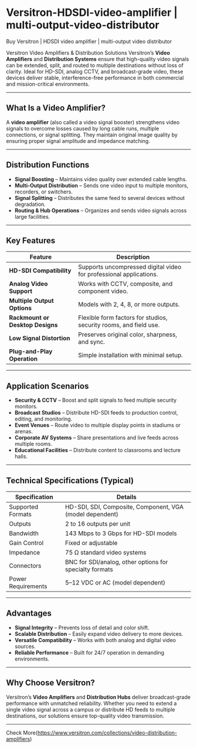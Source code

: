 # Versitron-HDSDI-video-amplifier | multi-output-video-distributor

Buy Versitron | HDSDI video amplifier | multi-output video distributor

Versitron Video Amplifiers & Distribution Solutions
Versitron’s **Video Amplifiers** and **Distribution Systems** ensure that high-quality video signals can be extended, split, and routed to multiple destinations without loss of clarity. Ideal for HD-SDI, analog CCTV, and broadcast-grade video, these devices deliver stable, interference-free performance in both commercial and mission-critical environments.

---

## What Is a Video Amplifier?

A **video amplifier** (also called a video signal booster) strengthens video signals to overcome losses caused by long cable runs, multiple connections, or signal splitting. They maintain original image quality by ensuring proper signal amplitude and impedance matching.

---

## Distribution Functions

- **Signal Boosting** – Maintains video quality over extended cable lengths.
- **Multi-Output Distribution** – Sends one video input to multiple monitors, recorders, or switchers.
- **Signal Splitting** – Distributes the same feed to several devices without degradation.
- **Routing & Hub Operations** – Organizes and sends video signals across large facilities.

---

## Key Features

| Feature                                   | Description                                                          |
|-------------------------------------------|----------------------------------------------------------------------|
| **HD-SDI Compatibility**                  | Supports uncompressed digital video for professional applications.   |
| **Analog Video Support**                   | Works with CCTV, composite, and component video.                     |
| **Multiple Output Options**                | Models with 2, 4, 8, or more outputs.                                 |
| **Rackmount or Desktop Designs**           | Flexible form factors for studios, security rooms, and field use.    |
| **Low Signal Distortion**                   | Preserves original color, sharpness, and sync.                        |
| **Plug-and-Play Operation**                 | Simple installation with minimal setup.                               |

---

## Application Scenarios

- **Security & CCTV** – Boost and split signals to feed multiple security monitors.  
- **Broadcast Studios** – Distribute HD-SDI feeds to production control, editing, and monitoring.  
- **Event Venues** – Route video to multiple display points in stadiums or arenas.  
- **Corporate AV Systems** – Share presentations and live feeds across multiple rooms.  
- **Educational Facilities** – Distribute content to classrooms and lecture halls.  

---

## Technical Specifications (Typical)

| Specification            | Details                                                       |
|--------------------------|---------------------------------------------------------------|
| Supported Formats        | HD-SDI, SDI, Composite, Component, VGA (model dependent)      |
| Outputs                  | 2 to 16 outputs per unit                                      |
| Bandwidth                | 143 Mbps to 3 Gbps for HD-SDI models                          |
| Gain Control             | Fixed or adjustable                                           |
| Impedance                | 75 Ω standard video systems                                   |
| Connectors               | BNC for SDI/analog, other options for specialty formats       |
| Power Requirements       | 5–12 VDC or AC (model dependent)                              |

---

## Advantages

- **Signal Integrity** – Prevents loss of detail and color shift.  
- **Scalable Distribution** – Easily expand video delivery to more devices.  
- **Versatile Compatibility** – Works with both analog and digital video sources.  
- **Reliable Performance** – Built for 24/7 operation in demanding environments.  

---

## Why Choose Versitron?

Versitron’s **Video Amplifiers** and **Distribution Hubs** deliver broadcast-grade performance with unmatched reliability. Whether you need to extend a single video signal across a campus or distribute HD feeds to multiple destinations, our solutions ensure top-quality video transmission.

---
Check More(https://www.versitron.com/collections/video-distribution-amplifiers)

